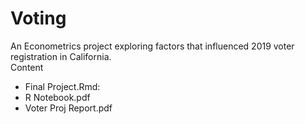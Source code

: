 # Voting
An Econometrics project exploring factors that influenced 2019 voter registration in California. <br>
Content
- Final Project.Rmd: <br>
- R Notebook.pdf <br>
- Voter Proj Report.pdf <br>
